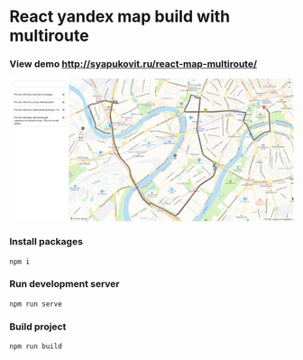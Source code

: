 # React yandex map build with multiroute

### View demo http://syapukovit.ru/react-map-multiroute/
![alt text](https://raw.githubusercontent.com/alsyapukov/react-map-multiroute/master/preview.png)

### Install packages
```
npm i
```

### Run development server
```
npm run serve
```

### Build project
```
npm run build
```
